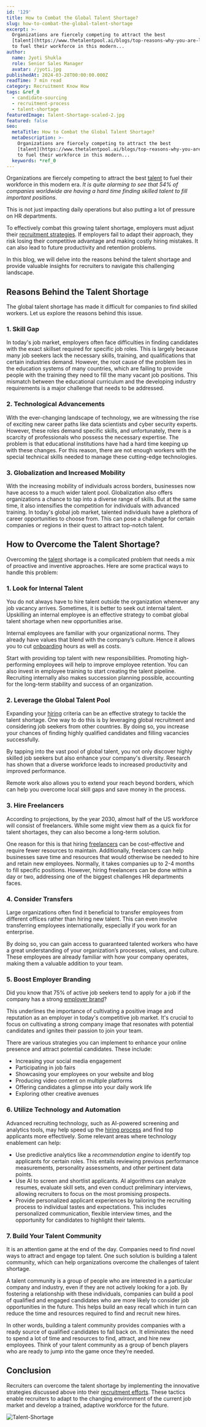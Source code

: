 ```yaml
---
id: '129'
title: How to Combat the Global Talent Shortage?
slug: how-to-combat-the-global-talent-shortage
excerpt: >-
  Organizations are fiercely competing to attract the best
  [talent](https://www.thetalentpool.ai/blogs/top-reasons-why-you-are-losing-top-talent-to-competitors)
  to fuel their workforce in this modern...
author:
  name: Jyoti Shukla
  role: Senior Sales Manager
  avatar: /jyoti.jpg
publishedAt: 2024-03-28T00:00:00.000Z
readTime: 7 min read
category: Recruitment Know How
tags: &ref_0
  - candidate-sourcing
  - recruitment-process
  - talent-shortage
featuredImage: Talent-Shortage-scaled-2.jpg
featured: false
seo:
  metaTitle: How to Combat the Global Talent Shortage?
  metaDescription: >-
    Organizations are fiercely competing to attract the best
    [talent](https://www.thetalentpool.ai/blogs/top-reasons-why-you-are-losing-top-talent-to-competitors)
    to fuel their workforce in this modern...
  keywords: *ref_0
---
```


Organizations are fiercely competing to attract the best [talent](https://www.thetalentpool.ai/blogs/top-reasons-why-you-are-losing-top-talent-to-competitors) to fuel their workforce in this modern era. _It is quite alarming to see that 54% of companies worldwide are having a hard time finding skilled talent to fill important positions_.

This is not just impacting daily operations but also putting a lot of pressure on HR departments.

To effectively combat this growing talent shortage, employers must adjust their [recruitment strategies](https://www.thetalentpool.ai/blogs/5-recruitment-strategies-that-will-help-you-find-hidden-talent). If employers fail to adapt their approach, they risk losing their competitive advantage and making costly hiring mistakes. It can also lead to future productivity and retention problems.

In this blog, we will delve into the reasons behind the talent shortage and provide valuable insights for recruiters to navigate this challenging landscape.

## **Reasons Behind the Talent Shortage**

The global talent shortage has made it difficult for companies to find skilled workers. Let us explore the reasons behind this issue.

### **1**. **Skill Gap**

In today's job market, employers often face difficulties in finding candidates with the exact skillset required for specific job roles. This is largely because many job seekers lack the necessary skills, training, and qualifications that certain industries demand. However, the root cause of the problem lies in the education systems of many countries, which are failing to provide people with the training they need to fill the many vacant job positions. This mismatch between the educational curriculum and the developing industry requirements is a major challenge that needs to be addressed.

### **2**. **Technological Advancements**

With the ever-changing landscape of technology, we are witnessing the rise of exciting new career paths like data scientists and cyber security experts. However, these roles demand specific skills, and unfortunately, there is a scarcity of professionals who possess the necessary expertise. The problem is that educational institutions have had a hard time keeping up with these changes. For this reason, there are not enough workers with the special technical skills needed to manage these cutting-edge technologies.

### **3**. **Globalization and Increased Mobility**

With the increasing mobility of individuals across borders, businesses now have access to a much wider talent pool. Globalization also offers organizations a chance to tap into a diverse range of skills. But at the same time, it also intensifies the competition for individuals with advanced training. In today's global job market, talented individuals have a plethora of career opportunities to choose from. This can pose a challenge for certain companies or regions in their quest to attract top-notch talent.

## **How to Overcome the Talent Shortage?**

Overcoming the [talent](https://www.thetalentpool.ai/blogs/why-hiring-early-talent-key-any-recruitment-strategy) shortage is a complicated problem that needs a mix of proactive and inventive approaches. Here are some practical ways to handle this problem:

### **1\. Look for Internal Talent**

You do not always have to hire talent outside the organization whenever any job vacancy arrives. Sometimes, it is better to seek out internal talent. Upskilling an internal employee is an effective strategy to combat global talent shortage when new opportunities arise.

Internal employees are familiar with your organizational norms. They already have values that blend with the company’s culture. Hence it allows you to cut [onboarding](https://www.thetalentpool.ai/blogs/6-onboarding-metrics-most-important-in-hiring-process) hours as well as costs.

Start with providing top talent with new responsibilities. Promoting high-performing employees will help to improve employee retention. You can also invest in employee training to start creating the talent pipeline. Recruiting internally also makes succession planning possible, accounting for the long-term stability and success of an organization.

### **2\. Leverage the Global Talent Pool**

Expanding your [hiring](https://www.thetalentpool.ai/blogs/8-tips-for-hiring-managers-to-interview-candidates) criteria can be an effective strategy to tackle the talent shortage. One way to do this is by leveraging global recruitment and considering job seekers from other countries. By doing so, you increase your chances of finding highly qualified candidates and filling vacancies successfully.

By tapping into the vast pool of global talent, you not only discover highly skilled job seekers but also enhance your company's diversity. Research has shown that a diverse workforce leads to increased productivity and improved performance.

Remote work also allows you to extend your reach beyond borders, which can help you overcome local skill gaps and save money in the process.

### **3\. Hire Freelancers**

According to projections, by the year 2030, almost half of the US workforce will consist of freelancers. While some might view them as a quick fix for talent shortages, they can also become a long-term solution.

One reason for this is that hiring [freelancers](https://www.thetalentpool.ai/blogs/how-to-hire-freelancers-a-guide-for-recruiters) can be cost-effective and require fewer resources to maintain. Additionally, freelancers can help businesses save time and resources that would otherwise be needed to hire and retain new employees. Normally, it takes companies up to 2-4 months to fill specific positions. However, hiring freelancers can be done within a day or two, addressing one of the biggest challenges HR departments faces.

### **4\. Consider Transfers**

Large organizations often find it beneficial to transfer employees from different offices rather than hiring new talent. This can even involve transferring employees internationally, especially if you work for an enterprise.

By doing so, you can gain access to guaranteed talented workers who have a great understanding of your organization’s processes, values, and culture. These employees are already familiar with how your company operates, making them a valuable addition to your team.

### **5\. Boost Employer Branding**

Did you know that 75% of active job seekers tend to apply for a job if the company has a strong [employer brand](https://www.thetalentpool.ai/blogs/10-key-metrics-for-tracking-your-employer-brand)?

This underlines the importance of cultivating a positive image and reputation as an employer in today's competitive job market. It's crucial to focus on cultivating a strong company image that resonates with potential candidates and ignites their passion to join your team.

There are various strategies you can implement to enhance your online presence and attract potential candidates. These include:

- Increasing your social media engagement
- Participating in job fairs
- Showcasing your employees on your website and blog
- Producing video content on multiple platforms
- Offering candidates a glimpse into your daily work life
- Exploring other creative avenues

### **6\. Utilize Technology and Automation**

Advanced recruiting technology, such as AI-powered screening and analytics tools, may help speed up the [hiring process](https://www.thetalentpool.ai/blogs/7-reasons-why-candidates-drop-out-from-hiring-process) and find top applicants more effectively. Some relevant areas where technology enablement can help:

- Use predictive analytics like a _recommendation engine_ to identify top applicants for certain roles. This entails reviewing previous performance measurements, personality assessments, and other pertinent data points.
- Use AI to screen and shortlist applicants. AI algorithms can analyze resumes, evaluate skill sets, and even conduct preliminary interviews, allowing recruiters to focus on the most promising prospects.
- Provide personalized applicant experiences by tailoring the recruiting process to individual tastes and expectations. This includes personalized communication, flexible interview times, and the opportunity for candidates to highlight their talents.

### **7\. Build Your Talent Community**

It is an attention game at the end of the day. Companies need to find novel ways to attract and engage top talent. One such solution is building a talent community, which can help organizations overcome the challenges of talent shortage.

A talent community is a group of people who are interested in a particular company and industry, even if they are not actively looking for a job. By fostering a relationship with these individuals, companies can build a pool of qualified and engaged candidates who are more likely to consider job opportunities in the future. This helps build an easy recall which in turn can reduce the time and resources required to find and recruit new hires.

In other words, building a talent community provides companies with a ready source of qualified candidates to fall back on. It eliminates the need to spend a lot of time and resources to find, attract, and hire new employees. Think of your talent community as a group of bench players who are ready to jump into the game once they’re needed.

## **Conclusion**

Recruiters can overcome the talent shortage by implementing the innovative strategies discussed above into their [recruitment efforts](https://www.thetalentpool.ai/blogs/boost-your-recruitment-efforts-with-employee-referral-program). These tactics enable recruiters to adapt to the changing environment of the current job market and develop a trained, adaptive workforce for the future.

![Talent-Shortage](images/Talent-Shortage-1024x537.jpg)
